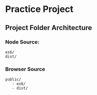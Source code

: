 # Practice Project 

## Project Folder Architecture

### Node Source: 

    es6/
    dist/
    
### Browser Source
    public/  
       - es6/
       - dist/

